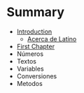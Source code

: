 # Summary

* [Introduction](README.md)
   * [Acerca de Latino](acerca_de_latino.md)
* [First Chapter](chapter1.md)
* Números
* Textos
* Variables
* Conversiones
* Metodos

